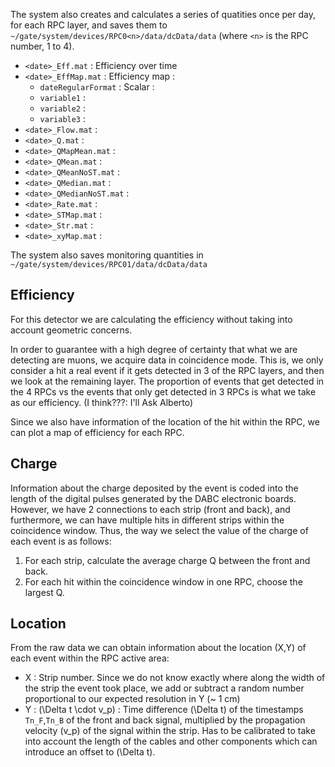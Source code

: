 The system also creates and calculates a series of quatities once per day, for each RPC layer, and saves them to `~/gate/system/devices/RPC0<n>/data/dcData/data` (where `<n>` is the RPC number, 1 to 4).

- `<date>_Eff.mat` : Efficiency over time
- `<date>_EffMap.mat` : Efficiency map :
    - `dateRegularFormat` : Scalar :
    - `variable1` :
    - `variable2` :
    - `variable3` :
- `<date>_Flow.mat` :
- `<date>_Q.mat` : 
- `<date>_QMapMean.mat` : 
- `<date>_QMean.mat` : 
- `<date>_QMeanNoST.mat` : 
- `<date>_QMedian.mat` : 
- `<date>_QMedianNoST.mat` : 
- `<date>_Rate.mat` :
- `<date>_STMap.mat` :
- `<date>_Str.mat` :
- `<date>_xyMap.mat` :

The system also saves monitoring quantities in `~/gate/system/devices/RPC01/data/dcData/data`

## Efficiency

For this detector we are calculating the efficiency without taking into account geometric concerns.

In order to guarantee with a high degree of certainty that what we are detecting are muons, we acquire data in coincidence mode. This is, we only consider a hit a real event if it gets detected in 3 of the RPC layers, and then we look at the remaining layer.
The proportion of events that get detected in the 4 RPCs vs the events that only get detected in 3 RPCs is what we take as our efficiency. (I think???: I'll Ask Alberto)

Since we also have information of the location of the hit within the RPC, we can plot a map of efficiency for each RPC.

## Charge

Information about the charge deposited by the event is coded into the length of the digital pulses generated by the DABC electronic boards. However, we have 2 connections to each strip (front and back), and furthermore, we can have multiple hits in different strips within the coincidence window. Thus, the way we select the value of the charge of each event is as follows:
1. For each strip, calculate the average charge Q between the front and back.
2. For each hit within the coincidence window in one RPC, choose the largest Q.

## Location

From the raw data we can obtain information about the location (X,Y) of each event within the RPC active area:

- X : Strip number. Since we do not know exactly where along the width of the strip the event took place, we add or subtract a random number proportional to our expected resolution in Y (~ 1 cm) 
- Y : \(\Delta t \cdot v_p\) : Time difference \(\Delta t\) of the timestamps `Tn_F`,`Tn_B` of the front and back signal, multiplied by the propagation velocity \(v_p\) of the signal within the strip. Has to be calibrated to take into account the length of the cables and other components which can introduce an offset to \(\Delta t\).
